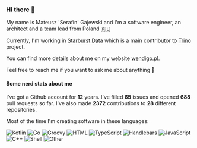 ### Hi there 👋

My name is Mateusz 'Serafin' Gajewski and I'm a software engineer, an architect and a team lead from Poland 🇵🇱

Currently, I'm working in [Starburst Data](https://github.com/starburstdata) which is a main contributor to [Trino](http://github.com/trinodb/trino) project.

You can find more details about me on my website [wendigo.pl](https://wendigo.pl).

Feel free to reach me if you want to ask me about anything 🙂

#### Some nerd stats about me

I've got a Github account for **12** years. I've filled **65** issues and opened **688** pull requests so far. I've also made **2372** contributions to **28** different repositories.

Most of the time I'm creating software in these languages:

![Kotlin](https://img.shields.io/static/v1?style=flat-square&label=%E2%A0%80&color=555&labelColor=%23F18E33&message=Kotlin%EF%B8%B186.6%25)
![Go](https://img.shields.io/static/v1?style=flat-square&label=%E2%A0%80&color=555&labelColor=%2300ADD8&message=Go%EF%B8%B14.4%25)
![Groovy](https://img.shields.io/static/v1?style=flat-square&label=%E2%A0%80&color=555&labelColor=%23e69f56&message=Groovy%EF%B8%B13.7%25)
![HTML](https://img.shields.io/static/v1?style=flat-square&label=%E2%A0%80&color=555&labelColor=%23e34c26&message=HTML%EF%B8%B11.6%25)
![TypeScript](https://img.shields.io/static/v1?style=flat-square&label=%E2%A0%80&color=555&labelColor=%232b7489&message=TypeScript%EF%B8%B11.5%25)
![Handlebars](https://img.shields.io/static/v1?style=flat-square&label=%E2%A0%80&color=555&labelColor=%23f7931e&message=Handlebars%EF%B8%B10.5%25)
![JavaScript](https://img.shields.io/static/v1?style=flat-square&label=%E2%A0%80&color=555&labelColor=%23f1e05a&message=JavaScript%EF%B8%B10.4%25)
![C++](https://img.shields.io/static/v1?style=flat-square&label=%E2%A0%80&color=555&labelColor=%23f34b7d&message=C%2B%2B%EF%B8%B10.4%25)
![Shell](https://img.shields.io/static/v1?style=flat-square&label=%E2%A0%80&color=555&labelColor=%2389e051&message=Shell%EF%B8%B10.2%25)
![Other](https://img.shields.io/static/v1?style=flat-square&label=%E2%A0%80&color=555&labelColor=%23ededed&message=Other%EF%B8%B10.3%25)
